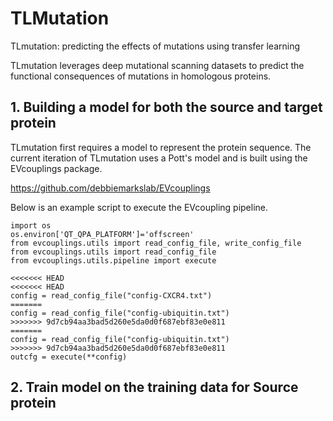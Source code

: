 # TLMutation

TLmutation: predicting the effects of mutations using transfer learning

TLmutation leverages deep mutational scanning datasets to predict the functional consequences of mutations in homologous proteins.

## 1. Building a model for both the source and target protein
TLmutation first requires a model to represent the protein sequence. The current iteration of TLmutation uses a Pott's model and is built using the EVcouplings package. 

https://github.com/debbiemarkslab/EVcouplings

Below is an example script to execute the EVcoupling pipeline.
```
import os
os.environ['QT_QPA_PLATFORM']='offscreen' 
from evcouplings.utils import read_config_file, write_config_file
from evcouplings.utils import read_config_file
from evcouplings.utils.pipeline import execute

<<<<<<< HEAD
<<<<<<< HEAD
config = read_config_file("config-CXCR4.txt")
=======
config = read_config_file("config-ubiquitin.txt")
>>>>>>> 9d7cb94aa3bad5d260e5da0d0f687ebf83e0e811
=======
config = read_config_file("config-ubiquitin.txt")
>>>>>>> 9d7cb94aa3bad5d260e5da0d0f687ebf83e0e811
outcfg = execute(**config)

```



## 2. Train model on the training data for Source protein 
